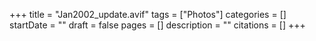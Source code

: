 +++
title = "Jan2002_update.avif"
tags = ["Photos"]
categories = []
startDate = ""
draft = false
pages = []
description = ""
citations = []
+++
